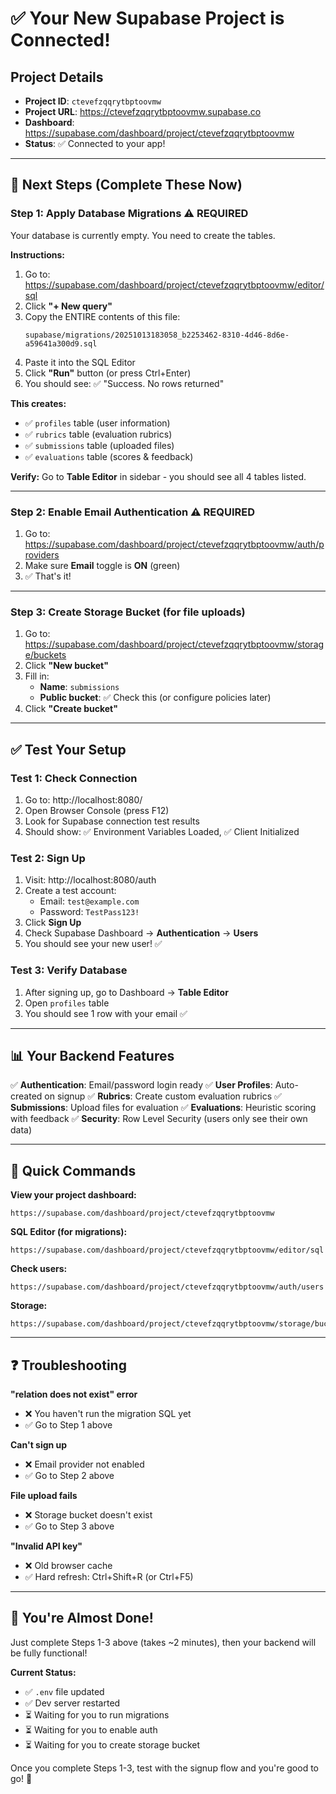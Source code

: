 # ✅ Your New Supabase Project is Connected!

## Project Details
- **Project ID**: `ctevefzqqrytbptoovmw`
- **Project URL**: https://ctevefzqqrytbptoovmw.supabase.co
- **Dashboard**: https://supabase.com/dashboard/project/ctevefzqqrytbptoovmw
- **Status**: ✅ Connected to your app!

---

## 🚀 Next Steps (Complete These Now)

### Step 1: Apply Database Migrations ⚠️ REQUIRED

Your database is currently empty. You need to create the tables.

**Instructions:**
1. Go to: https://supabase.com/dashboard/project/ctevefzqqrytbptoovmw/editor/sql
2. Click **"+ New query"**
3. Copy the ENTIRE contents of this file:
   ```
   supabase/migrations/20251013183058_b2253462-8310-4d46-8d6e-a59641a300d9.sql
   ```
4. Paste it into the SQL Editor
5. Click **"Run"** button (or press Ctrl+Enter)
6. You should see: ✅ "Success. No rows returned"

**This creates:**
- ✅ `profiles` table (user information)
- ✅ `rubrics` table (evaluation rubrics)
- ✅ `submissions` table (uploaded files)
- ✅ `evaluations` table (scores & feedback)

**Verify:** Go to **Table Editor** in sidebar - you should see all 4 tables listed.

---

### Step 2: Enable Email Authentication ⚠️ REQUIRED

1. Go to: https://supabase.com/dashboard/project/ctevefzqqrytbptoovmw/auth/providers
2. Make sure **Email** toggle is **ON** (green)
3. ✅ That's it!

---

### Step 3: Create Storage Bucket (for file uploads)

1. Go to: https://supabase.com/dashboard/project/ctevefzqqrytbptoovmw/storage/buckets
2. Click **"New bucket"**
3. Fill in:
   - **Name**: `submissions`
   - **Public bucket**: ✅ Check this (or configure policies later)
4. Click **"Create bucket"**

---

## ✅ Test Your Setup

### Test 1: Check Connection
1. Go to: http://localhost:8080/
2. Open Browser Console (press F12)
3. Look for Supabase connection test results
4. Should show: ✅ Environment Variables Loaded, ✅ Client Initialized

### Test 2: Sign Up
1. Visit: http://localhost:8080/auth
2. Create a test account:
   - Email: `test@example.com`
   - Password: `TestPass123!`
3. Click **Sign Up**
4. Check Supabase Dashboard → **Authentication** → **Users**
5. You should see your new user! ✅

### Test 3: Verify Database
1. After signing up, go to Dashboard → **Table Editor**
2. Open `profiles` table
3. You should see 1 row with your email ✅

---

## 📊 Your Backend Features

✅ **Authentication**: Email/password login ready
✅ **User Profiles**: Auto-created on signup
✅ **Rubrics**: Create custom evaluation rubrics
✅ **Submissions**: Upload files for evaluation
✅ **Evaluations**: Heuristic scoring with feedback
✅ **Security**: Row Level Security (users only see their own data)

---

## 🔧 Quick Commands

**View your project dashboard:**
```
https://supabase.com/dashboard/project/ctevefzqqrytbptoovmw
```

**SQL Editor (for migrations):**
```
https://supabase.com/dashboard/project/ctevefzqqrytbptoovmw/editor/sql
```

**Check users:**
```
https://supabase.com/dashboard/project/ctevefzqqrytbptoovmw/auth/users
```

**Storage:**
```
https://supabase.com/dashboard/project/ctevefzqqrytbptoovmw/storage/buckets
```

---

## ❓ Troubleshooting

**"relation does not exist" error**
- ❌ You haven't run the migration SQL yet
- ✅ Go to Step 1 above

**Can't sign up**
- ❌ Email provider not enabled
- ✅ Go to Step 2 above

**File upload fails**
- ❌ Storage bucket doesn't exist
- ✅ Go to Step 3 above

**"Invalid API key"**
- ❌ Old browser cache
- ✅ Hard refresh: Ctrl+Shift+R (or Ctrl+F5)

---

## 🎉 You're Almost Done!

Just complete Steps 1-3 above (takes ~2 minutes), then your backend will be fully functional!

**Current Status:**
- ✅ `.env` file updated
- ✅ Dev server restarted
- ⏳ Waiting for you to run migrations
- ⏳ Waiting for you to enable auth
- ⏳ Waiting for you to create storage bucket

Once you complete Steps 1-3, test with the signup flow and you're good to go! 🚀
